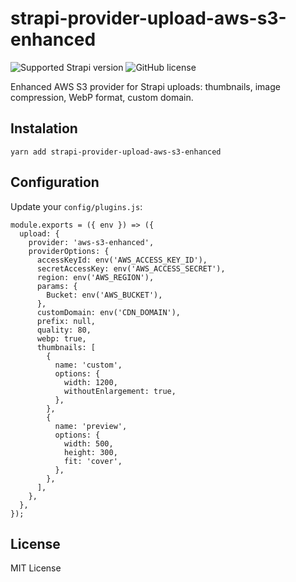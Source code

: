 # strapi-provider-upload-aws-s3-enhanced
![Supported Strapi version](https://img.shields.io/badge/Strapi-3.5.2-green.svg) ![GitHub license](https://img.shields.io/github/license/garretua/strapi-provider-upload-aws-s3-enhanced.svg)

Enhanced AWS S3 provider for Strapi uploads: thumbnails, image compression, WebP format, custom domain.

## Instalation

```
yarn add strapi-provider-upload-aws-s3-enhanced
```

## Configuration
Update your `config/plugins.js`:

    module.exports = ({ env }) => ({
      upload: {
        provider: 'aws-s3-enhanced',
        providerOptions: {
          accessKeyId: env('AWS_ACCESS_KEY_ID'),
          secretAccessKey: env('AWS_ACCESS_SECRET'),
          region: env('AWS_REGION'),
          params: {
            Bucket: env('AWS_BUCKET'),
          },
          customDomain: env('CDN_DOMAIN'),
          prefix: null,
          quality: 80,
          webp: true,
          thumbnails: [
            {
              name: 'custom',
              options: {
                width: 1200,
                withoutEnlargement: true,
              },
            },
            {
              name: 'preview',
              options: {
                width: 500,
                height: 300,
                fit: 'cover',
              },
            },
          ],
        },
      },
    });


## License

MIT License
